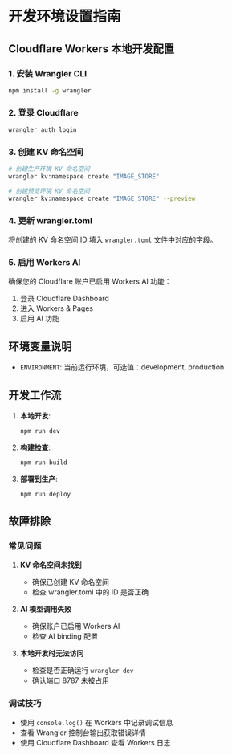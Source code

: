 # 开发环境设置指南

## Cloudflare Workers 本地开发配置

### 1. 安装 Wrangler CLI

```bash
npm install -g wrangler
```

### 2. 登录 Cloudflare

```bash
wrangler auth login
```

### 3. 创建 KV 命名空间

```bash
# 创建生产环境 KV 命名空间
wrangler kv:namespace create "IMAGE_STORE"

# 创建预览环境 KV 命名空间  
wrangler kv:namespace create "IMAGE_STORE" --preview
```

### 4. 更新 wrangler.toml

将创建的 KV 命名空间 ID 填入 `wrangler.toml` 文件中对应的字段。

### 5. 启用 Workers AI

确保您的 Cloudflare 账户已启用 Workers AI 功能：
1. 登录 Cloudflare Dashboard
2. 进入 Workers & Pages
3. 启用 AI 功能

## 环境变量说明

- `ENVIRONMENT`: 当前运行环境，可选值：development, production

## 开发工作流

1. **本地开发**:
   ```bash
   npm run dev
   ```

2. **构建检查**:
   ```bash
   npm run build
   ```

3. **部署到生产**:
   ```bash
   npm run deploy
   ```

## 故障排除

### 常见问题

1. **KV 命名空间未找到**
   - 确保已创建 KV 命名空间
   - 检查 wrangler.toml 中的 ID 是否正确

2. **AI 模型调用失败**
   - 确保账户已启用 Workers AI
   - 检查 AI binding 配置

3. **本地开发时无法访问**
   - 检查是否正确运行 `wrangler dev`
   - 确认端口 8787 未被占用

### 调试技巧

- 使用 `console.log()` 在 Workers 中记录调试信息
- 查看 Wrangler 控制台输出获取错误详情
- 使用 Cloudflare Dashboard 查看 Workers 日志
